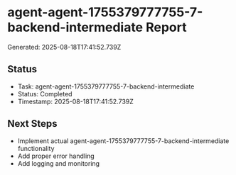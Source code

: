 # agent-agent-1755379777755-7-backend-intermediate Report

Generated: 2025-08-18T17:41:52.739Z

## Status
- Task: agent-agent-1755379777755-7-backend-intermediate
- Status: Completed
- Timestamp: 2025-08-18T17:41:52.739Z

## Next Steps
- Implement actual agent-agent-1755379777755-7-backend-intermediate functionality
- Add proper error handling
- Add logging and monitoring
